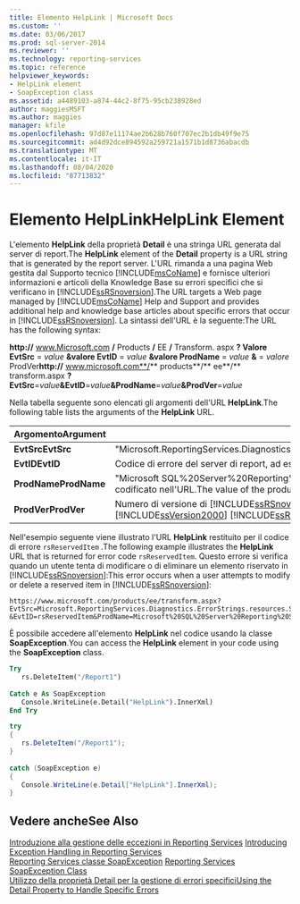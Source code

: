 ```yaml
---
title: Elemento HelpLink | Microsoft Docs
ms.custom: ''
ms.date: 03/06/2017
ms.prod: sql-server-2014
ms.reviewer: ''
ms.technology: reporting-services
ms.topic: reference
helpviewer_keywords:
- HelpLink element
- SoapException class
ms.assetid: a4489103-a874-44c2-8f75-95cb238928ed
author: maggiesMSFT
ms.author: maggies
manager: kfile
ms.openlocfilehash: 97d87e11174ae2b628b760f707ec2b1db49f9e75
ms.sourcegitcommit: ad4d92dce894592a259721a1571b1d8736abacdb
ms.translationtype: MT
ms.contentlocale: it-IT
ms.lasthandoff: 08/04/2020
ms.locfileid: "87713832"
---
```

# <a name="helplink-element"></a><span data-ttu-id="6198b-102">Elemento HelpLink</span><span class="sxs-lookup"><span data-stu-id="6198b-102">HelpLink Element</span></span>
  <span data-ttu-id="6198b-103">L'elemento **HelpLink** della proprietà **Detail** è una stringa URL generata dal server di report.</span><span class="sxs-lookup"><span data-stu-id="6198b-103">The **HelpLink** element of the **Detail** property is a URL string that is generated by the report server.</span></span> <span data-ttu-id="6198b-104">L'URL rimanda a una pagina Web gestita dal Supporto tecnico [!INCLUDE[msCoName](../../../includes/msconame-md.md)] e fornisce ulteriori informazioni e articoli della Knowledge Base su errori specifici che si verificano in [!INCLUDE[ssRSnoversion](../../../includes/ssrsnoversion-md.md)].</span><span class="sxs-lookup"><span data-stu-id="6198b-104">The URL targets a Web page managed by [!INCLUDE[msCoName](../../../includes/msconame-md.md)] Help and Support and provides additional help and knowledge base articles about specific errors that occur in [!INCLUDE[ssRSnoversion](../../../includes/ssrsnoversion-md.md)].</span></span> <span data-ttu-id="6198b-105">La sintassi dell'URL è la seguente:</span><span class="sxs-lookup"><span data-stu-id="6198b-105">The URL has the following syntax:</span></span>  
  
 <span data-ttu-id="6198b-106">**http://** www.Microsoft.com **/** Products **/** EE **/** Transform. aspx **? Valore EvtSrc** = _value_ **&valore EvtID** = _value_ **&valore ProdName** = _value_ **&** = _valore_ ProdVer</span><span class="sxs-lookup"><span data-stu-id="6198b-106">**http://** www.microsoft.com**/** products**/** ee**/** transform.aspx **?EvtSrc**=_value_**&EvtID**=_value_**&ProdName**=_value_**&ProdVer**=_value_</span></span>  
  
 <span data-ttu-id="6198b-107">Nella tabella seguente sono elencati gli argomenti dell'URL **HelpLink**.</span><span class="sxs-lookup"><span data-stu-id="6198b-107">The following table lists the arguments of the **HelpLink** URL.</span></span>  
  
|<span data-ttu-id="6198b-108">Argomento</span><span class="sxs-lookup"><span data-stu-id="6198b-108">Argument</span></span>|<span data-ttu-id="6198b-109">Valore</span><span class="sxs-lookup"><span data-stu-id="6198b-109">Value</span></span>|  
|--------------|-----------|  
|<span data-ttu-id="6198b-110">**EvtSrc**</span><span class="sxs-lookup"><span data-stu-id="6198b-110">**EvtSrc**</span></span>|<span data-ttu-id="6198b-111">"Microsoft.ReportingServices.Diagnostics.ErrorStrings.resources.Strings"</span><span class="sxs-lookup"><span data-stu-id="6198b-111">"Microsoft.ReportingServices.Diagnostics.ErrorStrings.resources.Strings"</span></span>|  
|<span data-ttu-id="6198b-112">**EvtID**</span><span class="sxs-lookup"><span data-stu-id="6198b-112">**EvtID**</span></span>|<span data-ttu-id="6198b-113">Codice di errore del server di report, ad esempio rsReservedItem.</span><span class="sxs-lookup"><span data-stu-id="6198b-113">The report server error code, for example, rsReservedItem.</span></span>|  
|<span data-ttu-id="6198b-114">**ProdName**</span><span class="sxs-lookup"><span data-stu-id="6198b-114">**ProdName**</span></span>|<span data-ttu-id="6198b-115">"Microsoft SQL%20Server%20Reporting%20Services".</span><span class="sxs-lookup"><span data-stu-id="6198b-115">"Microsoft SQL%20Server%20Reporting%20Services".</span></span> <span data-ttu-id="6198b-116">Il valore del nome del prodotto è codificato nell'URL.</span><span class="sxs-lookup"><span data-stu-id="6198b-116">The value of the product name is URL encoded.</span></span>|  
|<span data-ttu-id="6198b-117">**ProdVer**</span><span class="sxs-lookup"><span data-stu-id="6198b-117">**ProdVer**</span></span>|<span data-ttu-id="6198b-118">Numero di versione di [!INCLUDE[ssRSnoversion](../../../includes/ssrsnoversion-md.md)].</span><span class="sxs-lookup"><span data-stu-id="6198b-118">The version number of [!INCLUDE[ssRSnoversion](../../../includes/ssrsnoversion-md.md)].</span></span> <span data-ttu-id="6198b-119">Il valore "8,00" indica [!INCLUDE[ssVersion2000](../../../includes/ssversion2000-md.md)] [!INCLUDE[ssRSnoversion](../../../includes/ssrsnoversion-md.md)] .</span><span class="sxs-lookup"><span data-stu-id="6198b-119">A value of "8.00" indicates [!INCLUDE[ssVersion2000](../../../includes/ssversion2000-md.md)] [!INCLUDE[ssRSnoversion](../../../includes/ssrsnoversion-md.md)].</span></span>|  
  
 <span data-ttu-id="6198b-120">Nell'esempio seguente viene illustrato l'URL **HelpLink** restituito per il codice di errore `rsReservedItem` .</span><span class="sxs-lookup"><span data-stu-id="6198b-120">The following example illustrates the **HelpLink** URL that is returned for error code `rsReservedItem`.</span></span> <span data-ttu-id="6198b-121">Questo errore si verifica quando un utente tenta di modificare o di eliminare un elemento riservato in [!INCLUDE[ssRSnoversion](../../../includes/ssrsnoversion-md.md)]:</span><span class="sxs-lookup"><span data-stu-id="6198b-121">This error occurs when a user attempts to modify or delete a reserved item in [!INCLUDE[ssRSnoversion](../../../includes/ssrsnoversion-md.md)]:</span></span>  
  
```  
https://www.microsoft.com/products/ee/transform.aspx?  
EvtSrc=Microsoft.ReportingServices.Diagnostics.ErrorStrings.resources.Strings  
&EvtID=rsReservedItem&ProdName=Microsoft%20SQL%20Server%20Reporting%20Services&ProdVer=8.00  
```  
  
 <span data-ttu-id="6198b-122">È possibile accedere all'elemento **HelpLink** nel codice usando la classe **SoapException**.</span><span class="sxs-lookup"><span data-stu-id="6198b-122">You can access the **HelpLink** element in your code using the **SoapException** class.</span></span>  
  
```vb  
Try  
   rs.DeleteItem("/Report1")  
  
Catch e As SoapException  
   Console.WriteLine(e.Detail("HelpLink").InnerXml)  
End Try  
```  
  
```csharp  
try  
{  
   rs.DeleteItem("/Report1");  
}  
  
catch (SoapException e)  
{  
   Console.WriteLine(e.Detail["HelpLink"].InnerXml);  
}  
```  
  
## <a name="see-also"></a><span data-ttu-id="6198b-123">Vedere anche</span><span class="sxs-lookup"><span data-stu-id="6198b-123">See Also</span></span>  
 <span data-ttu-id="6198b-124">[Introduzione alla gestione delle eccezioni in Reporting Services](../introducing-exception-handling-in-reporting-services.md) </span><span class="sxs-lookup"><span data-stu-id="6198b-124">[Introducing Exception Handling in Reporting Services](../introducing-exception-handling-in-reporting-services.md) </span></span>  
 <span data-ttu-id="6198b-125">[Reporting Services classe SoapException](reporting-services-soapexception-class.md) </span><span class="sxs-lookup"><span data-stu-id="6198b-125">[Reporting Services SoapException Class](reporting-services-soapexception-class.md) </span></span>  
 [<span data-ttu-id="6198b-126">Utilizzo della proprietà Detail per la gestione di errori specifici</span><span class="sxs-lookup"><span data-stu-id="6198b-126">Using the Detail Property to Handle Specific Errors</span></span>](../best-practices/using-the-detail-property-to-handle-specific-errors.md)  
  
  
